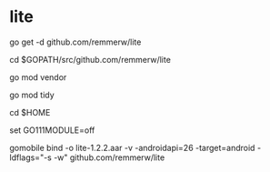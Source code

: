 # lite


go get -d github.com/remmerw/lite

cd $GOPATH/src/github.com/remmerw/lite

go mod vendor

go mod tidy

cd $HOME

set GO111MODULE=off

gomobile bind -o lite-1.2.2.aar -v -androidapi=26 -target=android -ldflags="-s -w" github.com/remmerw/lite

